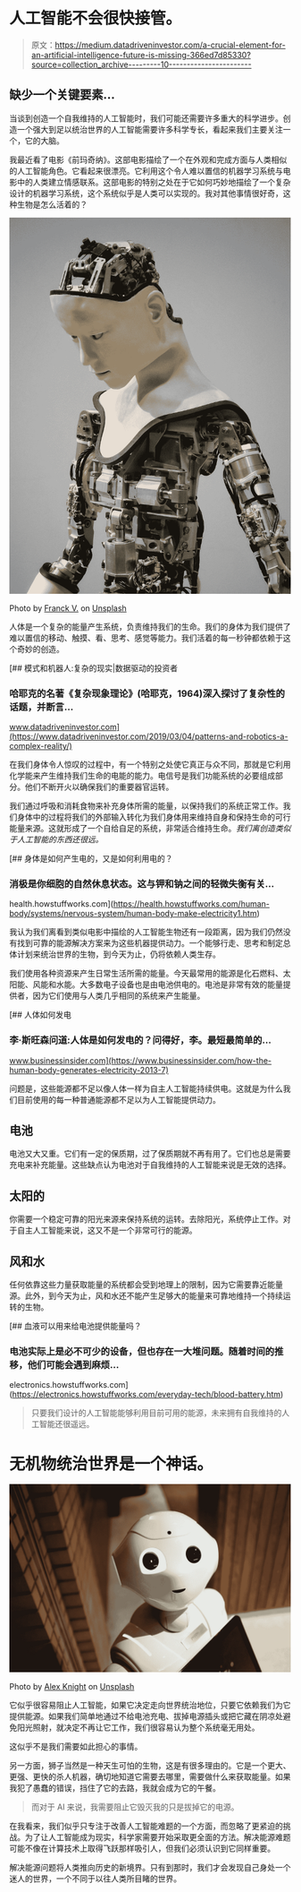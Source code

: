 # 人工智能不会很快接管。

> 原文：<https://medium.datadriveninvestor.com/a-crucial-element-for-an-artificial-intelligence-future-is-missing-366ed7d85330?source=collection_archive---------10----------------------->

## 缺少一个关键要素…

当谈到创造一个自我维持的人工智能时，我们可能还需要许多重大的科学进步。创造一个强大到足以统治世界的人工智能需要许多科学专长，看起来我们主要关注一个，它的大脑。

我最近看了电影《前玛奇纳》。这部电影描绘了一个在外观和完成方面与人类相似的人工智能角色。它看起来很漂亮。它利用这个令人难以置信的机器学习系统与电影中的人类建立情感联系。这部电影的特别之处在于它如何巧妙地描绘了一个复杂设计的机器学习系统，这个系统似乎是人类可以实现的。我对其他事情很好奇，这种生物是怎么活着的？

![](img/50047dd6581289354195832fe7b876b7.png)

Photo by [Franck V.](https://unsplash.com/@franckinjapan?utm_source=medium&utm_medium=referral) on [Unsplash](https://unsplash.com?utm_source=medium&utm_medium=referral)

人体是一个复杂的能量产生系统，负责维持我们的生命。我们的身体为我们提供了难以置信的移动、触摸、看、思考、感觉等能力。我们活着的每一秒钟都依赖于这个奇妙的创造。

[](https://www.datadriveninvestor.com/2019/03/04/patterns-and-robotics-a-complex-reality/) [## 模式和机器人:复杂的现实|数据驱动的投资者

### 哈耶克的名著《复杂现象理论》(哈耶克，1964)深入探讨了复杂性的话题，并断言…

www.datadriveninvestor.com](https://www.datadriveninvestor.com/2019/03/04/patterns-and-robotics-a-complex-reality/) 

在我们身体令人惊叹的过程中，有一个特别之处使它真正与众不同，那就是它利用化学能来产生维持我们生命的电能的能力。电信号是我们功能系统的必要组成部分。他们不断开火以确保我们的重要器官运转。

我们通过呼吸和消耗食物来补充身体所需的能量，以保持我们的系统正常工作。我们身体中的过程将我们的外部输入转化为我们身体用来维持自身和保持生命的可行能量来源。这就形成了一个自给自足的系统，非常适合维持生命。*我们离创造类似于人工智能的东西还很远。*

[](https://health.howstuffworks.com/human-body/systems/nervous-system/human-body-make-electricity1.htm) [## 身体是如何产生电的，又是如何利用电的？

### 消极是你细胞的自然休息状态。这与钾和钠之间的轻微失衡有关…

health.howstuffworks.com](https://health.howstuffworks.com/human-body/systems/nervous-system/human-body-make-electricity1.htm) 

我认为我们离看到类似电影中描绘的人工智能生物还有一段距离，因为我们仍然没有找到可靠的能源解决方案来为这些机器提供动力。一个能够行走、思考和制定总体计划来统治世界的生物，到今天为止，仍将依赖人类生存。

我们使用各种资源来产生日常生活所需的能量。今天最常用的能源是化石燃料、太阳能、风能和水能。大多数电子设备也是由电池供电的。电池是非常有效的能量提供者，因为它们使用与人类几乎相同的系统来产生能量。

[](https://www.businessinsider.com/how-the-human-body-generates-electricity-2013-7) [## 人体如何发电

### 李·斯旺森问道:人体是如何发电的？问得好，李。最短最简单的…

www.businessinsider.com](https://www.businessinsider.com/how-the-human-body-generates-electricity-2013-7) 

问题是，这些能源都不足以像人体一样为自主人工智能持续供电。这就是为什么我们目前使用的每一种普通能源都不足以为人工智能提供动力。

## 电池

电池又大又重。它们有一定的保质期，过了保质期就不再有用了。它们也总是需要充电来补充能量。这些缺点认为电池对于自我维持的人工智能来说是无效的选择。

## 太阳的

你需要一个稳定可靠的阳光来源来保持系统的运转。去除阳光，系统停止工作。对于自主人工智能来说，这又不是一个非常可行的能源。

## 风和水

任何依靠这些力量获取能量的系统都会受到地理上的限制，因为它需要靠近能量源。此外，到今天为止，风和水还不能产生足够大的能量来可靠地维持一个持续运转的生物。

[](https://electronics.howstuffworks.com/everyday-tech/blood-battery.htm) [## 血液可以用来给电池提供能量吗？

### 电池实际上是必不可少的设备，但也存在一大堆问题。随着时间的推移，他们可能会遇到麻烦…

electronics.howstuffworks.com](https://electronics.howstuffworks.com/everyday-tech/blood-battery.htm) 

> 只要我们设计的人工智能能够利用目前可用的能源，未来拥有自我维持的人工智能还很遥远。

# 无机物统治世界是一个神话。

![](img/31370677045c2e3f26bfbf3f6eb2f7c0.png)

Photo by [Alex Knight](https://unsplash.com/@agkdesign?utm_source=medium&utm_medium=referral) on [Unsplash](https://unsplash.com?utm_source=medium&utm_medium=referral)

它似乎很容易阻止人工智能，如果它决定走向世界统治地位，只要它依赖我们为它提供能源。如果我们简单地通过不给电池充电、拔掉电源插头或把它藏在阴凉处避免阳光照射，就决定不再让它工作，我们很容易认为整个系统毫无用处。

这似乎不是我们需要如此担心的事情。

另一方面，狮子当然是一种天生可怕的生物，这是有很多理由的。它是一个更大、更强、更快的杀人机器，确切地知道它需要去哪里，需要做什么来获取能量。如果我犯了愚蠢的错误，挡住了它的去路，我就会成为它的午餐。

> 而对于 AI 来说，我需要阻止它毁灭我的只是拔掉它的电源。

在我看来，我们似乎只专注于改善人工智能难题的一个方面，而忽略了更紧迫的挑战。为了让人工智能成为现实，科学家需要开始采取更全面的方法。解决能源难题可能不像在计算技术上取得飞跃那样吸引人，但我们必须认识到它同样重要。

解决能源问题将人类推向历史的新境界。只有到那时，我们才会发现自己身处一个迷人的世界，一个不同于以往人类所目睹的世界。